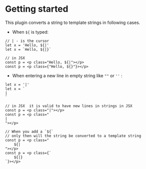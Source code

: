 # Getting started

This plugin converts a string to template strings in following cases.
- When `${` is typed:
```
// | - is the cursor
let x = 'Hello, ${|'
let x = `Hello, ${|}`

// in JSX
const p = <p class="Hello, ${|"></p>
const p = <p class={"Hello, ${}"}></p>
```

- When entering a new line in empty string like `""` or `''` :
```
let x = '|'
let x = `
|
`

// in JSX  it is valid to have new lines in strings in JSX
const p = <p class="|"></p>
const p = <p class="
|
"></p>

// When you add a `${`
// only then will the string be converted to a template string
const p = <p class="
	${|
"></p>
const p = <p class={`
	${|}
`}></p>
```
